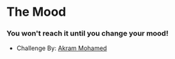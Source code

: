 # The Mood

### You won't reach it until you change your mood!

- Challenge By: [Akram Mohamed](https://github.com/Akrammohamed01) 